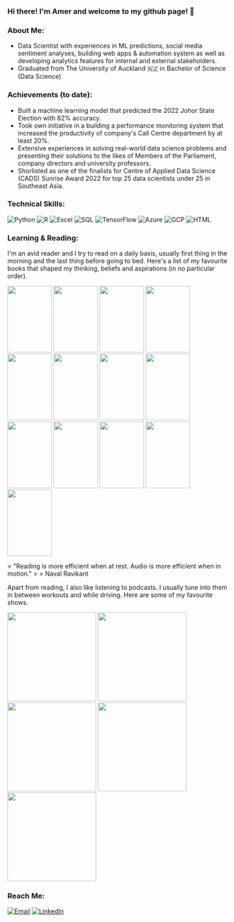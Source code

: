 ### Hi there! I'm Amer and welcome to my github page! 👋

### About Me:
- Data Scientist with experiences in ML predictions, social media sentiment analyses, building web apps & automation system as well as developing analytics features for internal and external stakeholders.
- Graduated from The University of Auckland 🇳🇿 in Bachelor of Science (Data Science)

### Achievements (to date):
- Built a machine learning model that predicted the 2022 Johor State Election with 82% accuracy.
- Took own initiative in a building a performance monitoring system that increased the productivity of company's Call Centre department by at least 20%.
- Extensive experiences in solving real-world data science problems and presenting their solutions to the likes of Members of the Parliament, company directors and university professors.
- Shorlisted as one of the finalists for Centre of Applied Data Science (CADS) Sunrise Award 2022 for top 25 data scientists under 25 in Southeast Asia.

### Technical Skills:
<p>
<img alt="Python" src="https://img.shields.io/badge/Python-3776AB?style=for-the-badge&logo=python&logoColor=white"/>
<img alt="R" src="https://img.shields.io/badge/R-276DC3?style=for-the-badge&logo=r&logoColor=white"/>
<img alt="Excel" src="https://img.shields.io/badge/Microsoft_Excel-217346?style=for-the-badge&logo=microsoft-excel&logoColor=white"/>
<img alt="SQL" src="https://img.shields.io/badge/MySQL-005C84?style=for-the-badge&logo=mysql&logoColor=white"/>
<img alt="TensorFlow" src="https://img.shields.io/badge/TensorFlow-FF6F00?style=for-the-badge&logo=tensorflow&logoColor=white"/>
<img alt="Azure" src="https://img.shields.io/badge/Microsoft_Azure-0089D6?style=for-the-badge&logo=microsoft-azure&logoColor=white"/>
<img alt="GCP" src="https://img.shields.io/badge/Google_Cloud-4285F4?style=for-the-badge&logo=google-cloud&logoColor=white"/>
<img alt="HTML" src="https://img.shields.io/badge/HTML5-E34F26?style=for-the-badge&logo=html5&logoColor=white"/>
</p>

### Learning & Reading:
<p>I'm an avid reader and I try to read on a daily basis, usually first thing in the morning and the last thing before going to bed. Here's a list of my favourite books that shaped my thinking, beliefs and aspirations (in no particular order).
</p>
<p>
<img src="https://kbimages1-a.akamaihd.net/ff04a48d-1910-4064-b052-5e7bb0601ebf/1200/1200/False/everybody-lies-1.jpg" width="100" height="150"/>
<img src="http://cdn.shopify.com/s/files/1/0511/7575/1837/products/9781439199190.jpg?v=1612923204" width="100" height="150"/>
<img src="https://i.gr-assets.com/images/S/compressed.photo.goodreads.com/books/1391813567l/15751404.jpg" width="100" height="150"/>
<img src="https://i.gr-assets.com/images/S/compressed.photo.goodreads.com/books/1639756046l/59202599.jpg" width="100" height="150"/>
<img src="http://cdn.shopify.com/s/files/1/0511/7575/1837/products/9781847941831.jpg?v=1646016822" width="100" height="150"/>
<img src="https://images-na.ssl-images-amazon.com/images/I/81e-vyUaB6L.jpg" width="100" height="150"/>
<img src="https://kbimages1-a.akamaihd.net/7165f0d7-a437-4313-8294-68cfcaf3d717/1200/1200/False/sapiens-5.jpg" width="100" height="150"/>
<img src="https://images-na.ssl-images-amazon.com/images/I/71F+9Ktj3GL.jpg" width="100" height="150"/>
<img src="https://litbooks.com.my/wp-content/uploads/2021/07/61peRlJRMLL.jpg" width="100" height="150"/>
<img src="https://images-na.ssl-images-amazon.com/images/I/71RoZkCMk1L.jpg" width="100" height="150"/>
<img src="https://images-na.ssl-images-amazon.com/images/I/71uGp5GrqkL.jpg" width="100" height="150"/>
<img src="https://www.independent.org/images/tirbookcovers/26/tir_26_3_11_deficit_400x621.jpg" width="100" height="150"/>
<img src="https://i.gr-assets.com/images/S/compressed.photo.goodreads.com/books/1569897778l/45894166.jpg" width="100" height="150"/>
</p>
> "Reading is more efficient when at rest. Audio is more efficient when in motion." 
> > Naval Ravikant
<p> Apart from reading, I also like listening to podcasts. I usually tune into them in between workouts and while driving. Here are some of my favourite shows.</p>
<p>
<img src="https://yt3.ggpht.com/ytc/AKedOLS6t6OUTSPyxXG9rRsmKhvVWvLNcL6dxJBCik8f=s900-c-k-c0x00ffffff-no-rj" width="200" height="200"/>
<img src="https://i.scdn.co/image/ab6765630000ba8a563ebb538d297875b10114b7" width="200" height="200"/>
<img src="https://images.fineartamerica.com/images/artworkimages/mediumlarge/2/rogan-experience-juice-lili.jpg" width="200" height="200"/>
<img src="https://i.scdn.co/image/ab6765630000ba8a233f95c70bf4beb9ad0fdfd9" width="200" height="200"/>
<img src="https://www.httotw.com/favicon.ico" width="200" height="200"/>
</p>

### Reach Me:
[<img alt="Email" src="https://img.shields.io/badge/Gmail-D14836?style=for-the-badge&logo=gmail&logoColor=white"/>][email]
[<img alt="LinkedIn" src="https://img.shields.io/badge/LinkedIn-0077B5?style=for-the-badge&logo=linkedin&logoColor=white"/>][linkedin]


[email]: amerwafiy9@yahoo.com
[linkedin]: https://www.linkedin.com/in/amerwafiy/
